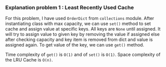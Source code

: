 ### Explanation problem 1 : Least Recently Used Cache

For this problem, I have used `OrderDict` from `collections` module. After instantiating class with max capacity, we 
can use `set()` method to set cache and assign value at specific keys. All keys are `None` until assigned. It will try 
to assign value to given key by removing the value if assigned else after checking capacity and key item is removed 
from dict and value is assigned again. To get value of the key, we can use `get()` method.

Time complexity of `get()` is `O(1)` and of `set()` is `O(1)`. Space complexity of the LRU Cache is `O(n)`.
